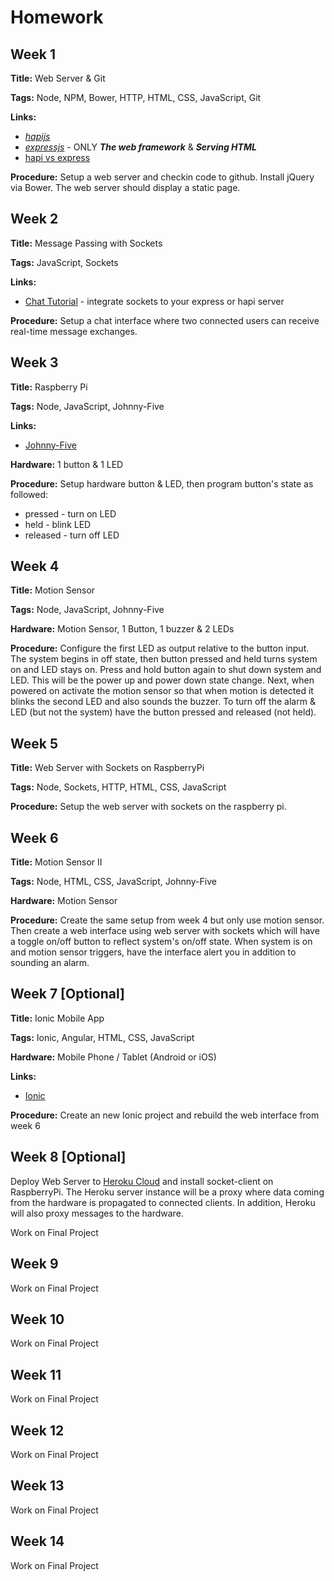 # Homework
## Week 1
**Title:** Web Server & Git

**Tags:** Node, NPM, Bower, HTTP, HTML, CSS, JavaScript, Git

**Links:**

* [_hapijs_](http://hapijs.com/tutorials)
* [_expressjs_](http://socket.io/get-started/chat/) - ONLY **_The web framework_** & **_Serving HTML_**
* [hapi vs express](https://www.airpair.com/node.js/posts/nodejs-framework-comparison-express-koa-hapi)

**Procedure:** Setup a web server and checkin code to github. Install jQuery via Bower. The web server should display a static page.

## Week 2
**Title:** Message Passing with Sockets

**Tags:** JavaScript, Sockets

**Links:** 

* [Chat Tutorial](http://socket.io/get-started/chat/) - integrate sockets to your express or hapi server

**Procedure:** Setup a chat interface where two connected users can receive real-time message exchanges.

## Week 3
**Title:** Raspberry Pi

**Tags:** Node, JavaScript, Johnny-Five

**Links:** 

* [Johnny-Five](https://github.com/nebrius/raspi-io)

**Hardware:** 1 button & 1 LED

**Procedure:** Setup hardware button & LED, then program button's state as followed:

* pressed - turn on LED
* held - blink LED
* released - turn off LED

## Week 4
**Title:** Motion Sensor

**Tags:** Node, JavaScript, Johnny-Five

**Hardware:** Motion Sensor, 1 Button, 1 buzzer & 2 LEDs

**Procedure:** Configure the first LED as output relative to the button input. The system begins in off state, then button pressed and held turns system on and LED stays on. Press and hold button again to shut down system and LED. This will be the power up and power down state change. Next, when powered on activate the motion sensor so that when motion is detected it blinks the second LED and also sounds the buzzer. To turn off the alarm & LED (but not the system) have the button pressed and released (not held).

## Week 5
**Title:** Web Server with Sockets on RaspberryPi

**Tags:** Node, Sockets, HTTP, HTML, CSS, JavaScript

**Procedure:** Setup the web server with sockets on the raspberry pi.

## Week 6
**Title:** Motion Sensor II

**Tags:** Node, HTML, CSS, JavaScript, Johnny-Five

**Hardware:** Motion Sensor

**Procedure:** Create the same setup from week 4 but only use motion sensor. Then create a web interface using web server with sockets which will have a toggle on/off button to reflect system's on/off state. When system is on and motion sensor triggers, have the interface alert you in addition to sounding an alarm.

## Week 7 [Optional]
**Title:** Ionic Mobile App

**Tags:** Ionic, Angular, HTML, CSS, JavaScript

**Hardware:** Mobile Phone / Tablet (Android or iOS)

**Links:** 

* [Ionic](http://ionicframework.com/getting-started/)

**Procedure:** Create an new Ionic project and rebuild the web interface from week 6

## Week 8 [Optional]
Deploy Web Server to [Heroku Cloud](https://devcenter.heroku.com/articles/getting-started-with-nodejs#introduction) and install socket-client on RaspberryPi. The Heroku server instance will be a proxy where data coming from the hardware is propagated to connected clients. In addition, Heroku will also proxy messages to the hardware.

Work on Final Project

## Week 9
Work on Final Project

## Week 10
Work on Final Project

## Week 11
Work on Final Project

## Week 12
Work on Final Project

## Week 13
Work on Final Project

## Week 14
Work on Final Project

